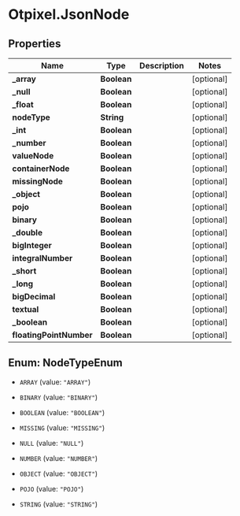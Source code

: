 # Otpixel.JsonNode

## Properties
Name | Type | Description | Notes
------------ | ------------- | ------------- | -------------
**_array** | **Boolean** |  | [optional] 
**_null** | **Boolean** |  | [optional] 
**_float** | **Boolean** |  | [optional] 
**nodeType** | **String** |  | [optional] 
**_int** | **Boolean** |  | [optional] 
**_number** | **Boolean** |  | [optional] 
**valueNode** | **Boolean** |  | [optional] 
**containerNode** | **Boolean** |  | [optional] 
**missingNode** | **Boolean** |  | [optional] 
**_object** | **Boolean** |  | [optional] 
**pojo** | **Boolean** |  | [optional] 
**binary** | **Boolean** |  | [optional] 
**_double** | **Boolean** |  | [optional] 
**bigInteger** | **Boolean** |  | [optional] 
**integralNumber** | **Boolean** |  | [optional] 
**_short** | **Boolean** |  | [optional] 
**_long** | **Boolean** |  | [optional] 
**bigDecimal** | **Boolean** |  | [optional] 
**textual** | **Boolean** |  | [optional] 
**_boolean** | **Boolean** |  | [optional] 
**floatingPointNumber** | **Boolean** |  | [optional] 


<a name="NodeTypeEnum"></a>
## Enum: NodeTypeEnum


* `ARRAY` (value: `"ARRAY"`)

* `BINARY` (value: `"BINARY"`)

* `BOOLEAN` (value: `"BOOLEAN"`)

* `MISSING` (value: `"MISSING"`)

* `NULL` (value: `"NULL"`)

* `NUMBER` (value: `"NUMBER"`)

* `OBJECT` (value: `"OBJECT"`)

* `POJO` (value: `"POJO"`)

* `STRING` (value: `"STRING"`)




